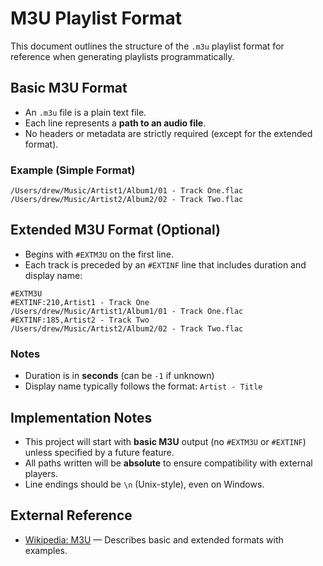 # M3U Playlist Format

This document outlines the structure of the `.m3u` playlist format for reference when generating playlists programmatically.

## Basic M3U Format

* An `.m3u` file is a plain text file.
* Each line represents a **path to an audio file**.
* No headers or metadata are strictly required (except for the extended format).

### Example (Simple Format)

```m3u
/Users/drew/Music/Artist1/Album1/01 - Track One.flac
/Users/drew/Music/Artist2/Album2/02 - Track Two.flac
```

## Extended M3U Format (Optional)

* Begins with `#EXTM3U` on the first line.
* Each track is preceded by an `#EXTINF` line that includes duration and display name:

```m3u
#EXTM3U
#EXTINF:210,Artist1 - Track One
/Users/drew/Music/Artist1/Album1/01 - Track One.flac
#EXTINF:185,Artist2 - Track Two
/Users/drew/Music/Artist2/Album2/02 - Track Two.flac
```

### Notes

* Duration is in **seconds** (can be `-1` if unknown)
* Display name typically follows the format: `Artist - Title`

## Implementation Notes

* This project will start with **basic M3U** output (no `#EXTM3U` or `#EXTINF`) unless specified by a future feature.
* All paths written will be **absolute** to ensure compatibility with external players.
* Line endings should be `\n` (Unix-style), even on Windows.

## External Reference

* [Wikipedia: M3U](https://en.wikipedia.org/wiki/M3U) — Describes basic and extended formats with examples.